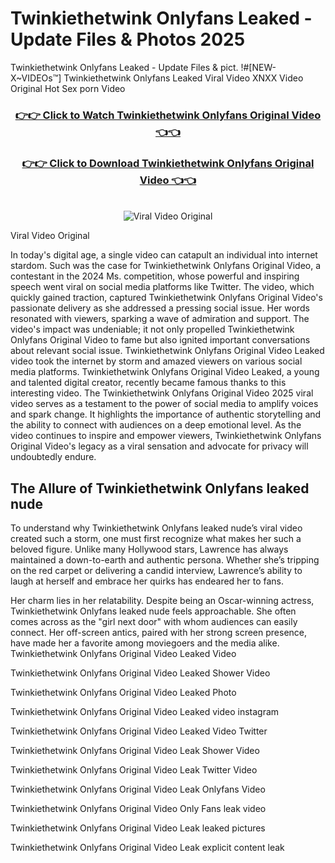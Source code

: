 # Twinkiethetwink Onlyfans Leaked - Update Files & Photos 2025

Twinkiethetwink Onlyfans Leaked - Update Files & pict. !#[NEW-X~VIDEOs™] Twinkiethetwink Onlyfans Leaked Viral Video XNXX Video Original Hot Sex porn Video
<br>
<div align="center">
<h3><a href="https://links2leaks.com?utm_source=twinkiethetwink&utm_medium=gitlong" rel="nofollow">👉👉 Click to Watch Twinkiethetwink Onlyfans Original Video 👈👈</a></h3>
<h3><a href="https://links2leaks.com?utm_source=twinkiethetwink&utm_medium=gitlong" rel="nofollow">👉👉 Click to Download Twinkiethetwink Onlyfans Original Video 👈👈</a></h3>
<br>
<a href="https://links2leaks.com?utm_source=twinkiethetwink&utm_medium=gitlong" rel="nofollow"><img src="https://i.ibb.co/Gkj2r4b/banner.png" alt="Viral Video Original" style="max-width: 100%; display: inline-block;" data-target="animated-image.originalImage"></a>
</div>

Viral Video Original

In today's digital age, a single video can catapult an individual into internet stardom. Such was the case for Twinkiethetwink Onlyfans Original Video, a contestant in the 2024 Ms. competition, whose powerful and inspiring speech went viral on social media platforms like Twitter.
The video, which quickly gained traction, captured Twinkiethetwink Onlyfans Original Video's passionate delivery as she addressed a pressing social issue. Her words resonated with viewers, sparking a wave of admiration and support. The video's impact was undeniable; it not only propelled Twinkiethetwink Onlyfans Original Video to fame but also ignited important conversations about relevant social issue.
Twinkiethetwink Onlyfans Original Video Leaked video took the internet by storm and amazed viewers on various social media platforms. Twinkiethetwink Onlyfans Original Video Leaked, a young and talented digital creator, recently became famous thanks to this interesting video.
The Twinkiethetwink Onlyfans Original Video 2025 viral video serves as a testament to the power of social media to amplify voices and spark change. It highlights the importance of authentic storytelling and the ability to connect with audiences on a deep emotional level. As the video continues to inspire and empower viewers, Twinkiethetwink Onlyfans Original Video's legacy as a viral sensation and advocate for privacy will undoubtedly endure.

<h2>The Allure of Twinkiethetwink Onlyfans leaked nude</h2>


To understand why Twinkiethetwink Onlyfans leaked nude’s viral video created such a storm, one must first recognize what makes her such a beloved figure. Unlike many Hollywood stars, Lawrence has always maintained a down-to-earth and authentic persona. Whether she’s tripping on the red carpet or delivering a candid interview, Lawrence’s ability to laugh at herself and embrace her quirks has endeared her to fans.

Her charm lies in her relatability. Despite being an Oscar-winning actress, Twinkiethetwink Onlyfans leaked nude feels approachable. She often comes across as the "girl next door" with whom audiences can easily connect. Her off-screen antics, paired with her strong screen presence, have made her a favorite among moviegoers and the media alike.
Twinkiethetwink Onlyfans Original Video Leaked Video

Twinkiethetwink Onlyfans Original Video Leaked Shower Video

Twinkiethetwink Onlyfans Original Video Leaked Photo

Twinkiethetwink Onlyfans Original Video Leaked video instagram

Twinkiethetwink Onlyfans Original Video Leaked Video Twitter

Twinkiethetwink Onlyfans Original Video Leak Shower Video

Twinkiethetwink Onlyfans Original Video Leak Twitter Video

Twinkiethetwink Onlyfans Original Video Leak Onlyfans Video

Twinkiethetwink Onlyfans Original Video Only Fans leak video

Twinkiethetwink Onlyfans Original Video Leak leaked pictures

Twinkiethetwink Onlyfans Original Video Leak explicit content leak